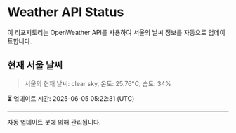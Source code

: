 
# Weather API Status

이 리포지토리는 OpenWeather API를 사용하여 서울의 날씨 정보를 자동으로 업데이트합니다.

## 현재 서울 날씨
> 서울의 현재 날씨: clear sky, 온도: 25.76°C, 습도: 34%

⏳ 업데이트 시간: 2025-06-05 05:22:31 (UTC)

---
자동 업데이트 봇에 의해 관리됩니다.
